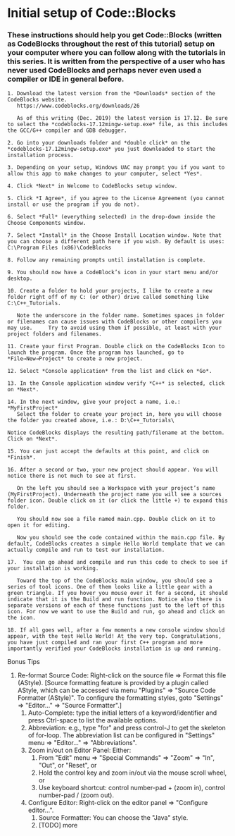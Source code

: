 
# Initial setup of Code::Blocks 


### These instructions should help you get Code::Blocks (written as CodeBlocks throughout the rest of this tutorial) setup on your computer where you can follow along with the tutorials in this series. It is written from the perspective of a user who has never used CodeBlocks and perhaps never even used a compiler or IDE in general before.

    1. Download the latest version from the *Downloads* section of the CodeBlocks website.
       https://www.codeblocks.org/downloads/26
       
       As of this writing (Dec. 2019) the latest version is 17.12. Be sure to select the *codeblocks-17.12mingw-setup.exe* file, as this includes the GCC/G++ compiler and GDB debugger. 
       
    2. Go into your downloads folder and *double click* on the *codeblocks-17.12mingw-setup.exe* you just downloaded to start the installation process.
       
    3. Depending on your setup, Windows UAC may prompt you if you want to allow this app to make changes to your computer, select *Yes*.
       
    4. Click *Next* in Welcome to CodeBlocks setup window.
       
    5. Click *I Agree*, if you agree to the License Agreement (you cannot install or use the program if you do not).
       
    6. Select *Full* (everything selected) in the drop-down inside the Choose Components window.
       
    7. Select *Install* in the Choose Install Location window. Note that you can choose a different path here if you wish. By default is uses: C:\Program Files (x86)\CodeBlocks
       
    8. Follow any remaining prompts until installation is complete.
       
    9. You should now have a CodeBlock’s icon in your start menu and/or desktop.
       
    10. Create a folder to hold your projects, I like to create a new folder right off of my C: (or other) drive called something like C:\C++_Tutorials. 
       
       Note the underscore in the folder name. Sometimes spaces in folder or filenames can cause issues with CodeBlocks or other compilers you may use. 	Try to avoid using them if possible, at least with your project folders and filenames.
       
    11. Create your first Program. Double click on the CodeBlocks Icon to launch the program. Once the program has launched, go to *File→New→Project* to create a new project.
       
    12. Select *Console application* from the list and click on *Go*.
       
    13. In the Console application window verify *C++* is selected, click on *Next*.
       
    14. In the next window, give your project a name, i.e.: *MyFirstProject*
       Select the folder to create your project in, here you will choose the folder you created above, i.e.: D:\C++_Tutorials\

	Notice CodeBlocks displays the resulting path/filename at the bottom. Click on *Next*.

    15. You can just accept the defaults at this point, and click on *Finish*.
       
    16. After a second or two, your new project should appear. You will notice there is not much to see at first.
       
       On the left you should see a Workspace with your project’s name (MyFirstProject). Underneath the project name you will see a sources folder icon. Double click on it (or click the little +) to expand this folder.
       	
       You should now see a file named main.cpp. Double click on it to open it for editing.
       
       Now you should see the code contained within the main.cpp file. By default, CodeBlocks creates a simple Hello World template that we can actually compile and run to test our installation.

    17.  You can go ahead and compile and run this code to check to see if your installation is working.
       
       Toward the top of the CodeBlocks main window, you should see a series of tool icons. One of them looks like a little gear with a green triangle. If you hover you mouse over it for a second, it should indicate that it is the Build and run function. Notice also there is separate versions of each of these functions just to the left of this icon. For now we want to use the Build and run, go ahead and click on the icon.
       
    18. If all goes well, after a few moments a new console window should appear, with the test Hello World! At the very top. Congratulations, you have just compiled and ran your first C++ program and more importantly verified your CodeBlocks installation is up and running.
       
       
       

Bonus Tips
1. Re-format Source Code: Right-click on the source file ⇒ Format this file (AStyle). [Source formatting feature is provided by a plugin called AStyle, which can be accessed via menu "Plugins" ⇒ "Source Code Formatter (AStyle)". To configure the formatting styles, goto "Settings" ⇒ "Editor..." ⇒ "Source Formatter".] 
    1. Auto-Complete: type the initial letters of a keyword/identifier and press Ctrl-space to list the available options. 
    2. Abbreviation: e.g., type "for" and press control-J to get the skeleton of for-loop. The abbreviation list can be configured in "Settings" menu ⇒ "Editor..." ⇒ "Abbreviations". 
    3. Zoom in/out on Editor Panel: Either: 
        1. From "Edit" menu ⇒ "Special Commands" ⇒ "Zoom" ⇒ "In", "Out", or "Reset", or 
        2. Hold the control key and zoom in/out via the mouse scroll wheel, or 
        3. Use keyboard shortcut: control number-pad + (zoom in), control number-pad / (zoom out). 
    4. Configure Editor: Right-click on the editor panel ⇒ "Configure editor...". 
        1. Source Formatter: You can choose the "Java" style. 
        2. [TODO] more 